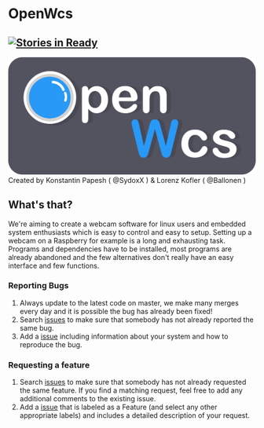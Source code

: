 # OpenWcs
[![Stories in Ready](https://badge.waffle.io/CynxCode/OpenWcs.png?label=ready&title=Ready)](http://waffle.io/CynxCode/OpenWcs)
---
![OpenWcs Logo](logo.png)
Created by Konstantin Papesh ( @SydoxX ) & Lorenz Kofler ( @Ballonen )

## What's that?
We're aiming to create a webcam software for linux users and embedded system enthusiasts which is easy to control and easy to setup.
Setting up a webcam on a Raspberry for example is a long and exhausting task. 
Programs and dependencies have to be installed, most programs are already abandoned and the few alternatives don't really have an easy interface and few functions.

### Reporting Bugs
1. Always update to the latest code on master, we make many merges every day and it is possible the bug has already been fixed!
2. Search [issues](https://github.com/CynxCode/OpenWcs/issues) to make sure that somebody has not already reported the same bug.
3. Add a [issue](https://github.com/CynxCode/OpenWcs/issues/new) including information about your system and how to reproduce the bug.

### Requesting a feature
1. Search [issues](https://github.com/CynxCode/OpenWcs/issues) to make sure that somebody has not already requested the same feature. If you find a matching request, feel free to add any additional comments to the existing issue.
2. Add a [issue](https://github.com/CynxCode/OpenWcs/issues/new) that is labeled as a Feature (and select any other appropriate labels) and includes a detailed description of your request.
